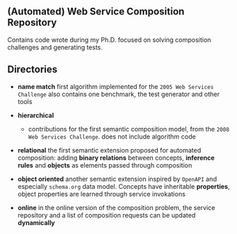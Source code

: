 ## (Automated) Web Service Composition Repository
Contains code wrote during my Ph.D. focused on solving composition challenges and generating tests.

## Directories

 * __name match__ first algorithm implemented for the `2005 Web Services Challenge` also contains one benchmark, the test generator and other tools
     
 * __hierarchical__
   -  contributions for the first semantic composition model, from the `2008 Web Services Challenge`. does not include algorithm code

 * __relational__
    the first semantic extension proposed for automated composition: adding __binary relations__ between concepts, __inference rules__ and __objects__ as elements passed through composition

 * __object oriented__
    another semantic extension inspired by `OpenAPI` and especially `schema.org` data model. Concepts have inheritable __properties__, object properties are learned through service invokations

 * __online__
    in the online version of the composition problem, the service repository and a list of composition requests can be updated __dynamically__

